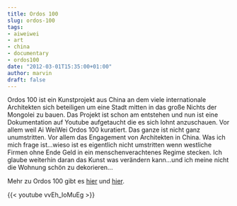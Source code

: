 ```yaml
---
title: Ordos 100
slug: ordos-100
tags:
- aiweiwei
- art
- china
- documentary
- ordos100
date: "2012-03-01T15:35:00+01:00"
author: marvin
draft: false
---
```

Ordos 100 ist ein Kunstprojekt aus China an dem viele internationale
Architekten sich beteiligen um eine Stadt mitten in das große Nichts der
Mongolei zu bauen. Das Projekt ist schon am entstehen und nun ist eine
Dokumentation auf Youtube aufgetaucht die es sich lohnt anzuschauen. Vor
allem weil Ai WeiWei Ordos 100 kuratiert. Das ganze ist nicht ganz
unumstritten. Vor allem das Engagement von Architekten in China. Was ich
mich frage ist...wieso ist es eigentlich nicht umstritten wenn westliche
Firmen ohne Ende Geld in ein menschenverachtenes Regime stecken. Ich
glaube weiterhin daran das Kunst was verändern kann...und ich meine
nicht die Wohnung schön zu dekorieren...

Mehr zu Ordos 100 gibt es
[hier](http://www.arte.tv/de/2105446,CmC=2105206.html) und
[hier](http://aiweiwei.blog.hausderkunst.de/?p=1824).

{{< youtube vvEh_IoMuEg >}}